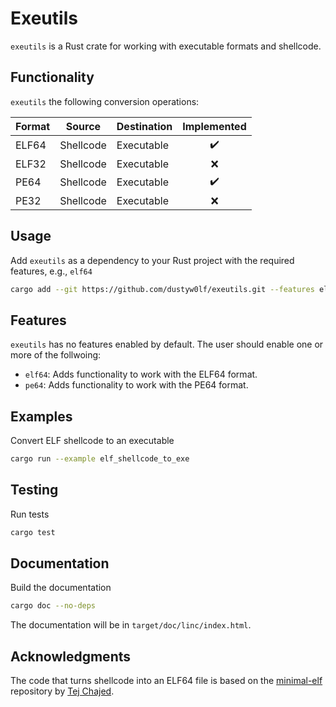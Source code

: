 # Exeutils
`exeutils` is a Rust crate for working with executable formats and shellcode.

## Functionality
`exeutils` the following conversion operations:

| Format | Source | Destination | Implemented |
|--------|--------|-------------|:-----------:|
| ELF64  | Shellcode | Executable | :heavy_check_mark: |
| ELF32  | Shellcode | Executable | :x: |
| PE64   | Shellcode | Executable | :heavy_check_mark: |
| PE32   | Shellcode | Executable | :x: |

## Usage
Add `exeutils` as a dependency to your Rust project with the required features, e.g., `elf64`
```bash
cargo add --git https://github.com/dustyw0lf/exeutils.git --features elf64
```

## Features
`exeutils` has no features enabled by default. The user should enable one or more of the follwoing:
- `elf64`: Adds functionality to work with the ELF64 format.
- `pe64`: Adds functionality to work with the PE64 format.

## Examples
Convert ELF shellcode to an executable
```bash
cargo run --example elf_shellcode_to_exe
```

## Testing
Run tests
```bash
cargo test
```

## Documentation
Build the documentation
```bash
cargo doc --no-deps
```

The documentation will be in `target/doc/linc/index.html`.

## Acknowledgments
The code that turns shellcode into an ELF64 file is based on the [minimal-elf](https://github.com/tchajed/minimal-elf) repository by [Tej Chajed](https://www.chajed.io).
